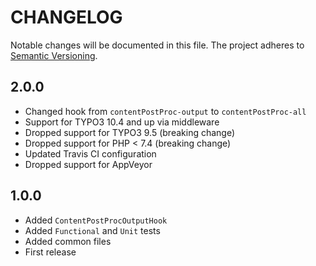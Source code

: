 CHANGELOG
=========

Notable changes will be documented in this file. The project adheres to [Semantic Versioning].

2.0.0
-----

* Changed hook from `contentPostProc-output` to `contentPostProc-all`
* Support for TYPO3 10.4 and up via middleware
* Dropped support for TYPO3 9.5 (breaking change)
* Dropped support for PHP < 7.4 (breaking change)
* Updated Travis CI configuration
* Dropped support for AppVeyor

1.0.0
-----

* Added `ContentPostProcOutputHook`
* Added `Functional` and `Unit` tests
* Added common files
* First release

[Semantic Versioning]: http://semver.org "Semantic Versioning"
